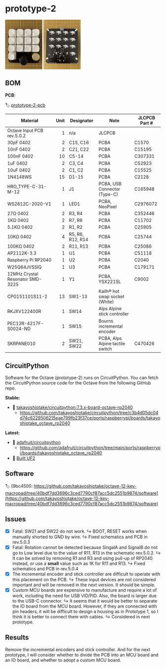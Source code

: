 # prototype-2

<img src="IMG_4699.jpg" height="160"/> <img src="IMG_4700.jpg" height="160"/>

## BOM

**PCB:**

🏷 [prototype-2-pcb](https://github.com/takayoshiotake/octave-12-key-macropad/releases/tag/prototype-2-pcb)

| Material | Unit | Designator | Note | JLCPCB Part # |
|-|-:|-|-|-|
| Octave Input PCB rev.5.0.2 | 1 | n/a | JLCPCB |
| 30pF 0402 | 2 | C15, C16 | PCBA | C1570 |
| 10nF 0402 | 2 | C21, C22 | PCBA | C15195 |
| 100nF 0402 | 10 | C5-14 | PCBA | C307331 |
| 1uF 0402 | 2 | C3, C4 | PCBA | C52923 |
| 10uF 0402 | 2 | C1, C2 | PCBA | C15525 |
| 1N4148WS | 15 | D1-15 | PCBA | C2128 |
| HRO_TYPE-C-31-M-12 | 1 | J1 | PCBA, USB Connector (Type-C) | C165948 |
| WS2812C-2020-V1 | 1 | LED1 | PCBA, NeoPixel | C2976072 |
| 27Ω 0402 | 2 | R3, R4 | PCBA | C352446 |
| 1KΩ 0402 | 2 | R7, R8 | PCBA | C11702 |
| 5.1KΩ 0402 | 2 | R1, R2 | PCBA | C25905 |
| 10KΩ 0402 | 4 | R5, R6, R12, R14 | PCBA | C25744 |
| 100KΩ 0402 | 2 | R11, R13 | PCBA | C25086 |
| AP2112K-3.3 | 1 | U1 | PCBA | C51118 |
| Raspberry Pi RP2040 | 1 | U2 | PCBA | C2040 |
| W25Q64JVSSIQ | 1 | U3 | PCBA | C179171 |
| 12MHz Crystal Resonator SMD-3225 | 1 | Y1 | PCBA, YSX221SL | C9002 |
| CPG151101S11-2 | 13 | SW1-13 | Kailh®︎ hot swap socket (White) |
| RKJXV122400R | 1 | SW14 | Alps Alpine stick controller |
| PEC12R-4217F-S0024-ND | 1 | SW15 | Bourns incremental encoder |
| SKRPANE010 | 2 | SW21, SW22 | PCBA, Alps Alpine tactile switch | C470426 |

## CircuitPython

Software for the Octave (prototype-2) runs on CircuitPython.
You can fetch the CircuitPython source code for the Octave from the following GitHub repo.

**Stable:**

- 🔗 [takayoshiotake/circuitpython:7.3.x-board-octave-rp2040](https://github.com/takayoshiotake/circuitpython/tree/7.3.x-board-octave-rp2040)
  - <https://github.com/takayoshiotake/circuitpython/tree/c3b4d05dc04d74c6229506215eae799fb23f37ce/ports/raspberrypi/boards/takayoshiotake_octave_rp2040>

**Latest:**

- 🔗 [adafruit/circuitpython](https://github.com/adafruit/circuitpython)
  - <https://github.com/adafruit/circuitpython/tree/main/ports/raspberrypi/boards/takayoshiotake_octave_rp2040>
- 🔗 [Built UF2](https://adafruit-circuit-python.s3.amazonaws.com/index.html?prefix=bin/takayoshiotake_octave_rp2040/)

## Software

🏷 [9bc4500: https://github.com/takayoshiotake/octave-12-key-macropad/tree/40bdf7dd3696c3ced7790cf87acc5dc2551b9874/software](https://github.com/takayoshiotake/octave-12-key-macropad/tree/40bdf7dd3696c3ced7790cf87acc5dc2551b9874/software)

## Issues

- [x] Fatal: SW21 and SW22 do not work.
  ↪︎ BOOT, RESET works when manually shorted to GND by wire.
  ↪︎ Fixed schematics and PCB in rev.5.0.3
- [x] Fatal: Rotation cannot be detected because SingalA and SignalB do not go to Low level due to the value of R11, R13 in the schematic rev.5.0.2.
  ↪︎ It can be solved by removing R1 and R3 and using pull-up of RP2040 instead, or use a **small** value such as 1K for R11 and R13.
  ↪︎ Fixed schematics and PCB in rev.5.0.4
- [x] The incremental encoder and stick controller are difficult to operate with this placement on the PCB.
  ↪︎ These input devices are not considered important and will be removed in the next version. It should be simple.
- [x] Custom MCU boards are expensive to manufacture and require a lot of work, including the need for USB VID/PID. Also, the board is larger due to the USB-C connector.
  ↪︎ It seems that it would be better to separate the IO board from the MCU board. However, if they are connected with pin headers, it will be difficult to design a housing as in Prototype 1, so I think it is better to connect them with cables.
  ↪︎ Considered in next prototype.

## Results

Remove the incremental encoders and stick controller.
And for the next prototype, I will consider whether to divide the PCB into an MCU board and an IO board, and whether to adopt a custom MCU board.

